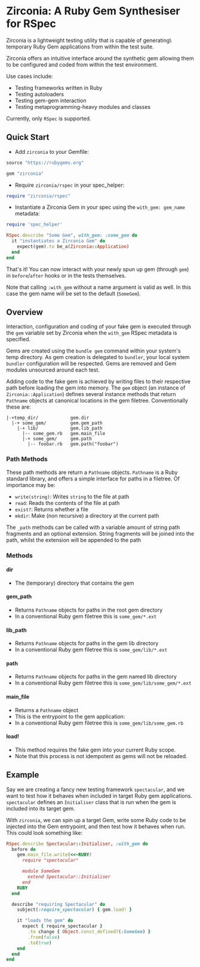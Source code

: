 # Zirconia: A Ruby Gem Synthesiser for RSpec

Zirconia is a lightweight testing utility that is capable of generating\ temporary Ruby Gem applications from within the test suite. 

Zirconia offers an intuitive interface around the synthetic gem allowing them to be configured and coded from within the test environment.

Use cases include:
- Testing frameworks written in Ruby
- Testing autoloaders
- Testing gem-gem interaction
- Testing metaprogramming-heavy modules and classes

Currently, only `RSpec` is supported.


## Quick Start

- Add `zirconia` to your Gemfile:

```ruby
source "https://rubygems.org"

gem "zirconia"
```

- Require `zirconia/rspec` in your spec_helper:
```ruby
require "zirconia/rspec"
```

- Instantiate a Zirconia Gem in your spec using the `with_gem: gem_name` metadata:
```ruby
require 'spec_helper'

RSpec.describe "Some Gem", with_gem: :some_gem do
  it "instantiates a Zirconia Gem" do
    expect(gem).to be_a(Zirconia::Application)
  end
end
```

That's it! You can now interact with your newly spun up gem (through `gem`) in `before`/`after` hooks or in the tests themselves.

Note that calling `:with_gem` without a name argument is valid as well. In this case the gem name will be set to the default (`SomeGem`).


## Overview

Interaction, configuration and coding of your fake gem is executed through the `gem` variable set by Zirconia when the `with_gem` RSpec metadata is specified.

Gems are created using the `bundle gem` command within your system's temp directory. As gem creation is delegated to `bundler`, your local system `bundler` configuration will be respected. Gems are removed and Gem modules unsourced around each test.

Adding code to the fake gem is achieved by writing files to their respective path before loading the gem into memory. The `gem` object (an instance of `Zirconia::Application`) defines several instance methods that return `Pathname` objects at canonical locations in the gem filetree. Conventionally these are:

```
|-+temp_dir/            gem.dir
  |-+ some_gem/         gem.gem_path
    |-+ lib/            gem.lib_path
      |-- some_gem.rb   gem.main_file
      |-+ some_gem/     gem.path
        |-- foobar.rb   gem.path("foobar")
```

### Path Methods

These path methods are return a `Pathname` objects. `Pathname` is a Ruby standard library, and offers a simple interface for paths in a filetree. Of importance may be:
- `write(string)`: Writes `string` to the file at path
- `read`: Reads the contents of the file at path
- `exist?`: Returns whether a file 
- `mkdir`: Make (non recursive) a directory at the current path

The `_path` methods can be called with a variable amount of string path fragments and an optional extension. String fragments will be joined into the path, whilst the extension will be appended to the path


### Methods

#### dir
- The (temporary) directory that contains the gem

#### gem_path
- Returns `Pathname` objects for paths in the root gem directory
- In a conventional Ruby gem filetree this is `some_gem/*.ext`

#### lib_path
- Returns `Pathname` objects for paths in the gem lib directory
- In a conventional Ruby gem filetree this is `some_gem/lib/*.ext`

#### path
- Returns `Pathname` objects for paths in the gem named lib directory
- In a conventional Ruby gem filetree this is `some_gem/lib/some_gem/*.ext`

#### main_file
- Returns a `Pathname` object
- This is the entrypoint to the gem application:
- In a conventional Ruby gem filetree this is `some_gem/lib/some_gem.rb`

#### load!
- This method requires the fake gem into your current Ruby scope.
- Note that this process is not idempotent as gems will not be reloaded.


## Example

Say we are creating a fancy new testing framework `spectacular`, and we want to test how it behaves when included in target Ruby gem applications. `spectacular` defines an `Initialiser` class that is run when the gem is included into its target gem.

With `zirconia`, we can spin up a target Gem, write some Ruby code to be injected into the Gem entrypoint, and then test how it behaves when run. This could look something like:

```ruby
RSpec.describe Spectacular::Initialiser, :with_gem do
  before do
    gem.main_file.write(<<~RUBY)
      require "spectacular"

      module SomeGem
        extend Spectacular::Initialiser
      end
    RUBY
  end

  describe "requiring Spectacular" do
    subject(:require_spectacular) { gem.load! }

    it "loads the gem" do
      expect { require_spectacular }
        .to change { Object.const_defined?(:SomeGem) }
        .from(false)
        .to(true)
    end
  end
end
```
